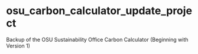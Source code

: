 # osu_carbon_calculator_update_project
Backup of the OSU Sustainability Office Carbon Calculator (Beginning with Version 1)
